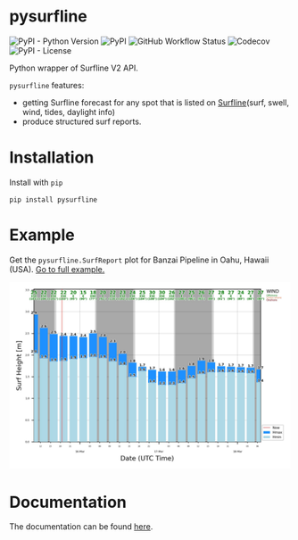 # pysurfline

![PyPI - Python Version](https://img.shields.io/pypi/pyversions/pysurfline)
![PyPI](https://img.shields.io/pypi/v/pysurfline?color=blue)
![GitHub Workflow Status](https://img.shields.io/github/workflow/status/giocaizzi/pysurfline/ci)
![Codecov](https://img.shields.io/codecov/c/gh/giocaizzi/pysurfline)
![PyPI - License](https://img.shields.io/pypi/l/pysurfline)

Python wrapper of Surfline V2 API.

`pysurfline` features:
- getting Surfline forecast for any spot that is listed on [Surfline](https://www.surfline.com)(surf, swell, wind, tides, daylight info)
- produce structured surf reports.

# Installation

Install with `pip`
```
pip install pysurfline
```

# Example

Get the `pysurfline.SurfReport` plot for Banzai Pipeline in Oahu, Hawaii (USA).
[Go to full example.](https://giocaizzi.github.io/pysurfline/examples/surf_report.html)

![SurfReport plot](https://github.com/giocaizzi/pysurfline/blob/gh-pages/docsrc/source/images/surfreport_pipeline.jpeg)

# Documentation

The documentation can be found [here](https://giocaizzi.github.io/pysurfline/).
